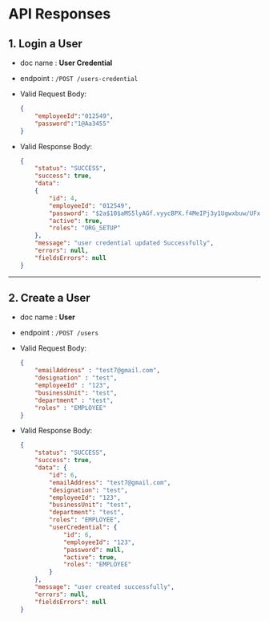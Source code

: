 # API Responses

## 1. Login a User
- doc name : **User Credential**
- endpoint : `/POST /users-credential`
- Valid Request Body:
    ```json
    {
        "employeeId":"012549",
        "password":"1@Aa3455"
    }
    ```

- Valid Response Body:
    ```json
    {
        "status": "SUCCESS",
        "success": true,
        "data": 
        {
            "id": 4,
            "employeeId": "012549",
            "password": "$2a$10$aMS5lyAGf.vyycBPX.f4MeIPj3y1Ugwxbuw/UFxqe0U4RJR63Pbge",
            "active": true,
            "roles": "ORG_SETUP"
        },
        "message": "user credential updated Successfully",
        "errors": null,
        "fieldsErrors": null
    }
    ```



---

## 2. Create a User
- doc name : **User**
- endpoint : `/POST /users`
- Valid Request Body:
    ```json
    {
        "emailAddress" : "test7@gmail.com",
        "designation" : "test",
        "employeeId" : "123",
        "businessUnit": "test",
        "department" : "test",
        "roles" : "EMPLOYEE"
    }
    ```

- Valid Response Body:
    ```json
    {
        "status": "SUCCESS",
        "success": true,
        "data": {
            "id": 6,
            "emailAddress": "test7@gmail.com",
            "designation": "test",
            "employeeId": "123",
            "businessUnit": "test",
            "department": "test",
            "roles": "EMPLOYEE",
            "userCredential": {
                "id": 6,
                "employeeId": "123",
                "password": null,
                "active": true,
                "roles": "EMPLOYEE"
            }
        },
        "message": "user created successfully",
        "errors": null,
        "fieldsErrors": null
    }
    ```


